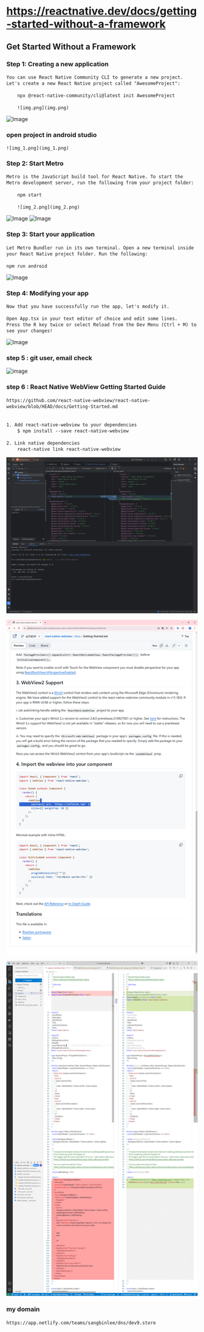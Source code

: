 

# https://reactnative.dev/docs/getting-started-without-a-framework


## Get Started Without a Framework


### Step 1: Creating a new application
    You can use React Native Community CLI to generate a new project. Let's create a new React Native project called "AwesomeProject":
    
        npx @react-native-community/cli@latest init AwesomeProject

        ![img.png](img.png)
![Image](https://github.com/user-attachments/assets/6daff251-350e-4e8e-9747-95ee81193f25)



### open project in android studio


    ![img_1.png](img_1.png)

### Step 2: Start Metro
    Metro is the JavaScript build tool for React Native. To start the Metro development server, run the following from your project folder:
    
        npm start

        ![img_2.png](img_2.png)

![Image](https://github.com/user-attachments/assets/aa7db11d-555a-4cd6-8dae-42c84a167189)
![Image](https://github.com/user-attachments/assets/c7b09e94-73c7-44dd-9a30-1a3799717f28)


### Step 3: Start your application

    Let Metro Bundler run in its own terminal. Open a new terminal inside your React Native project folder. Run the following:

    npm run android
![Image](https://github.com/user-attachments/assets/fbd43db2-435c-4bd8-88a5-6dbd999beea9)


### Step 4: Modifying your app

    
    Now that you have successfully run the app, let's modify it.
    
    Open App.tsx in your text editor of choice and edit some lines.
    Press the R key twice or select Reload from the Dev Menu (Ctrl + M) to see your changes!




![Image](https://github.com/user-attachments/assets/8eed71d8-f4e2-41ba-a951-b4fa6af2db79)




### step 5 : git user, email check
![image](https://github.com/user-attachments/assets/c5155c82-197d-418d-82e9-bb704a7e732b)



### step 6 : React Native WebView Getting Started Guide

    https://github.com/react-native-webview/react-native-webview/blob/HEAD/docs/Getting-Started.md


    1. Add react-native-webview to your dependencies
        $ npm install --save react-native-webview

    2. Link native dependencies
        react-native link react-native-webview


![img_3.png](img_3.png)




![alt text](image.png)




![alt text](image-1.png)




### my domain

    https://app.netlify.com/teams/sangbinlee/dns/dev9.store
